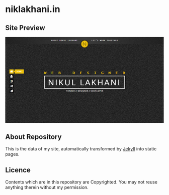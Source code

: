 # niklakhani.in

## Site Preview
![Alt](/assets/images/screenshot.png)

## About Repository
This is the data of my site, automatically transformed by [Jekyll](//jekyllrb.com) into static pages.

## Licence

Contents which are in this repository are Copyrighted. You may not reuse anything therein without my permission.
